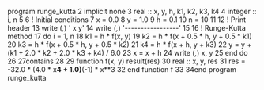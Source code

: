 program runge_kutta
2  implicit none
3  real :: x, y, h, k1, k2, k3, k4
4  integer :: i, n
5
6  ! Initial conditions
7  x = 0.0
8  y = 1.0
9  h = 0.1
10  n = 10
11
12  ! Print header
13  write (*,*) '   x          y'
14  write (*,*) '-----------------'
15
16  ! Runge-Kutta method
17  do i = 1, n
18    k1 = h * f(x, y)
19    k2 = h * f(x + 0.5 * h, y + 0.5 * k1)
20    k3 = h * f(x + 0.5 * h, y + 0.5 * k2)
21    k4 = h * f(x + h, y + k3)
22    y = y + (k1 + 2.0 * k2 + 2.0 * k3 + k4) / 6.0
23    x = x + h
24    write (*,*) x, y
25  end do
26
27contains
28
29  function f(x, y) result(res)
30    real :: x, y, res
31    res = -32.0 * (4.0 * x**4 + 1.0)**(-1) * x**3
32  end function f
33
34end program runge_kutta
